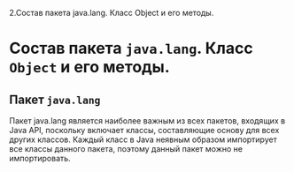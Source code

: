 2.Состав пакета java.lang. Класс Object и его методы.

# Состав пакета `java.lang`. Класс `Object` и его методы.

## Пакет `java.lang`
Пакет java.lang является наиболее важным из всех пакетов, входящих в Java API, поскольку включает классы, составляющие основу для всех других классов. Каждый класс в Java неявным образом импортирует все классы данного пакета, поэтому данный пакет можно не импортировать.